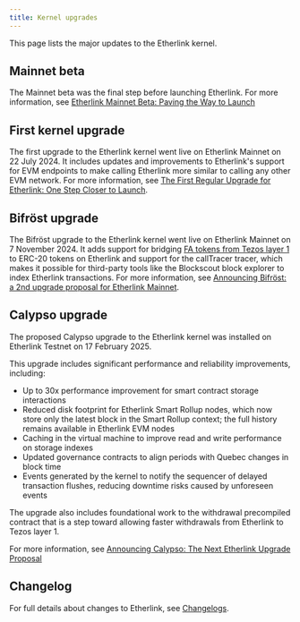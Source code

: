 ```yaml
---
title: Kernel upgrades
---
```


This page lists the major updates to the Etherlink kernel.

## Mainnet beta

The Mainnet beta was the final step before launching Etherlink.
For more information, see [Etherlink Mainnet Beta: Paving the Way to Launch](https://medium.com/etherlink/etherlink-mainnet-beta-paving-the-way-to-launch-14606e29cc8b)

## First kernel upgrade

The first upgrade to the Etherlink kernel went live on Etherlink Mainnet on 22 July 2024.
It includes updates and improvements to Etherlink's support for EVM endpoints to make calling Etherlink more similar to calling any other EVM network.
For more information, see [The First Regular Upgrade for Etherlink: One Step Closer to Launch](https://medium.com/etherlink/the-first-regular-upgrade-for-etherlink-one-step-closer-to-launch-6176b2136eaf).

## Bifröst upgrade

The Bifröst upgrade to the Etherlink kernel went live on Etherlink Mainnet on 7 November 2024.
It adds support for bridging [FA tokens from Tezos layer 1](https://docs.tezos.com/architecture/tokens#token-standards) to ERC-20 tokens on Etherlink and support for the callTracer tracer, which makes it possible for third-party tools like the Blockscout block explorer to index Etherlink transactions.
For more information, see [Announcing Bifröst: a 2nd upgrade proposal for Etherlink Mainnet](https://medium.com/@etherlink/announcing-bifr%C3%B6st-a-2nd-upgrade-proposal-for-etherlink-mainnet-ef1a7cf9715f).

## Calypso upgrade

<!--
TODO if promoted to Mainnet, update with the date of activation.
If rejected, change this section to say that it was proposed but not approved.
-->

The proposed Calypso upgrade to the Etherlink kernel was installed on Etherlink Testnet on 17 February 2025.

This upgrade includes significant performance and reliability improvements, including:

- Up to 30x performance improvement for smart contract storage interactions
- Reduced disk footprint for Etherlink Smart Rollup nodes, which now store only the latest block in the Smart Rollup context; the full history remains available in Etherlink EVM nodes
- Caching in the virtual machine to improve read and write performance on storage indexes
- Updated governance contracts to align periods with Quebec changes in block time
- Events generated by the kernel to notify the sequencer of delayed transaction flushes, reducing downtime risks caused by unforeseen events

The upgrade also includes foundational work to the withdrawal precompiled contract that is a step toward allowing faster withdrawals from Etherlink to Tezos layer 1.

For more information, see [Announcing Calypso: The Next Etherlink Upgrade Proposal](https://medium.com/@etherlink/announcing-calypso-the-next-etherlink-upgrade-proposal-dbe92c576da9)

## Changelog

For full details about changes to Etherlink, see [Changelogs](/progress/changelogs).
